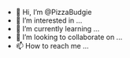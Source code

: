 - 👋 Hi, I’m @PizzaBudgie
- 👀 I’m interested in ...
- 🌱 I’m currently learning ...
- 💞️ I’m looking to collaborate on ...
- 📫 How to reach me ...

<!---
PizzaBudgie/PizzaBudgie is a ✨ special ✨ repository because its `README.md` (this file) appears on your GitHub profile.
You can click the Preview link to take a look at your changes.
--->
